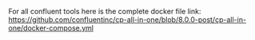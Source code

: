For all confluent tools here is the complete docker file link:
https://github.com/confluentinc/cp-all-in-one/blob/8.0.0-post/cp-all-in-one/docker-compose.yml 